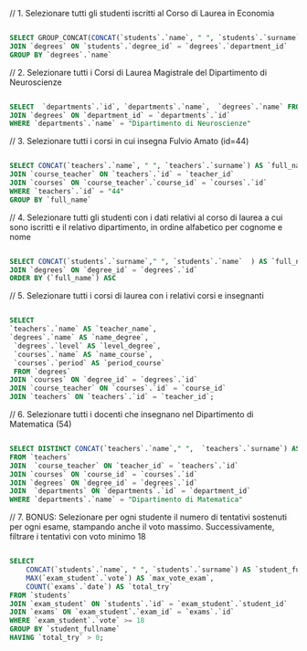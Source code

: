 // 1. Selezionare tutti gli studenti iscritti al Corso di Laurea in Economia

```sql

SELECT GROUP_CONCAT(CONCAT(`students`.`name`, " ", `students`.`surname`) SEPARATOR ", ") AS `students`, `degrees`.`name` AS `degrees` FROM `students`
JOIN `degrees` ON `students`.`degree_id` = `degrees`.`department_id`
GROUP BY `degrees`.`name`

```

// 2. Selezionare tutti i Corsi di Laurea Magistrale del Dipartimento di
Neuroscienze

```sql

SELECT  `departments`.`id`, `departments`.`name`,  `degrees`.`name` FROM departments
JOIN `degrees` ON `department_id` = `departments`.`id`
WHERE `departments`.`name` = "Dipartimento di Neuroscienze"

```

// 3. Selezionare tutti i corsi in cui insegna Fulvio Amato (id=44)

```sql

SELECT CONCAT(`teachers`.`name`, " ", `teachers`.`surname`) AS `full_name`, GROUP_CONCAT(`courses`.`name` SEPARATOR ", ") AS `name_course` FROM `teachers`
JOIN `course_teacher` ON `teachers`.`id` = `teacher_id`
JOIN `courses` ON `course_teacher`.`course_id` = `courses`.`id`
WHERE `teachers`.`id` = "44"
GROUP BY `full_name`

```

// 4. Selezionare tutti gli studenti con i dati relativi al corso di laurea a cui
sono iscritti e il relativo dipartimento, in ordine alfabetico per cognome e
nome

```sql

SELECT CONCAT(`students`.`surname`," ", `students`.`name`  ) AS `full_name`, `degrees`.`name` AS `cours_name`, `degrees`.`level`, `degrees`.`address`, `degrees`.`email`, `degrees`.`website`  FROM `students`
JOIN `degrees` ON `degree_id` = `degrees`.`id`
ORDER BY (`full_name`) ASC

```

// 5. Selezionare tutti i corsi di laurea con i relativi corsi e insegnanti

```sql

SELECT
`teachers`.`name` AS `teacher_name`,
`degrees`.`name` AS `name_degree`,
 `degrees`.`level` AS `level_degree`,
 `courses`.`name` AS `name_course`,
 `courses`.`period` AS `period_course`
 FROM `degrees`
JOIN `courses` ON `degree_id` = `degrees`.`id`
JOIN `course_teacher` ON `courses`.`id` = `course_id`
JOIN `teachers` ON `teachers`.`id` = `teacher_id`;

```

// 6. Selezionare tutti i docenti che insegnano nel Dipartimento di
Matematica (54)

```sql

SELECT DISTINCT CONCAT(`teachers`.`name`," ",  `teachers`.`surname`) AS `teacher_fullname`,  `departments`.`name` AS `department_name`
FROM `teachers`
JOIN  `course_teacher` ON `teacher_id` = `teachers`.`id`
JOIN `courses` ON `course_id` = `courses`.`id`
JOIN `degrees` ON `degree_id` = `degrees`.`id`
JOIN  `departments` ON `departments`.`id` = `department_id`
WHERE `departments`.`name` = "Dipartimento di Matematica"

```

// 7. BONUS: Selezionare per ogni studente il numero di tentativi sostenuti
per ogni esame, stampando anche il voto massimo. Successivamente,
filtrare i tentativi con voto minimo 18

```sql

SELECT
    CONCAT(`students`.`name`, " ", `students`.`surname`) AS `student_fullname`,
    MAX(`exam_student`.`vote`) AS `max_vote_exam`,
    COUNT(`exams`.`date`) AS `total_try`
FROM `students`
JOIN `exam_student` ON `students`.`id` = `exam_student`.`student_id`
JOIN `exams` ON `exam_student`.`exam_id` = `exams`.`id`
WHERE `exam_student`.`vote` >= 18
GROUP BY `student_fullname`
HAVING `total_try` > 0;

```
